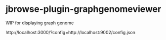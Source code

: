 # jbrowse-plugin-graphgenomeviewer

WIP for displaying graph genome

http://localhost:3000/?config=http://localhost:9002/config.json
